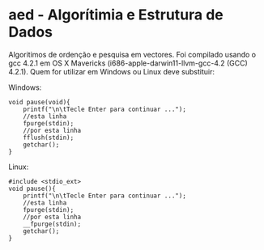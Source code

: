 aed - Algorítimia e Estrutura de Dados
==

Algoritimos de ordenção e pesquisa em vectores. Foi compilado usando o gcc 4.2.1 em OS X Mavericks (i686-apple-darwin11-llvm-gcc-4.2 (GCC) 4.2.1). Quem for utilizar em Windows ou Linux deve substituir:

Windows:

    void pause(void){
        printf("\n\tTecle Enter para continuar ...");
        //esta linha
        fpurge(stdin);
        //por esta linha
        fflush(stdin);
        getchar();
    }
    
Linux:

    #include <stdio_ext>
    void pause(){
        printf("\n\tTecle Enter para continuar ...");
        //esta linha
        fpurge(stdin);
        //por esta linha
        __fpurge(stdin);
        getchar();
    }
